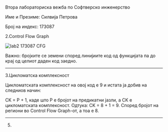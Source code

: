 Втора лабораториска вежба по Софтверско инженерство

Име и Презиме: Силвија Петрова

Број на индекс: 173087



2.Control Flow Graph

![lab2 173087 CFG](https://github.com/SilvijaPetrova/SI_2023_lab2_173087/assets/102763974/16008518-09bd-431a-a206-bdb8ac4553f5)



Важно: бројките се земени според линијиите код од функцијата па до крај од целиот даден код заедно.

------------------------------------------------------------------------------------------------------------------------------


3.Цикломатска комплексност

Цикломатската комплексност на oвој код е 9 и истата ја добив на следниов начин:

CK = P + 1, каде што P e бројот на предикатни јазли, a CK e цикломатската комплексност. Одтука: CK = 8 + 1 = 9.
Според бројот на региони во Control Flow Graph-от, а тоа е 8.


------------------------------------------------------------------------------------------------------------------------------

5. 
